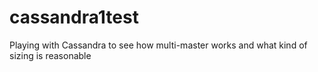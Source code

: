 # cassandra1test
Playing with Cassandra to see how multi-master works and what kind of sizing is reasonable
